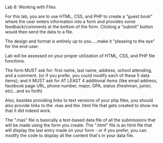 Lab 8: Working with Files

For this lab, you are to use HTML, CSS, and PHP to create a "guest book" where the user enters information into a form and provides some feedback/comments at the bottom of the form.  Clicking a "submit" button would then send the data to a file.

The design and format is entirely up to you.....make it "pleasing to the eye" for the end-user.

Lab will be assessed on your proper utilization of HTML, CSS, and PHP file functions.

The form MUST ask for: first name, last name, address, school attending, and a comment. (or if you prefer, you could modify each of these 5 data items); and it MUST ask for AT LEAST 4 additional items (like email address, facebook page URL, phone number, major, GPA, status (freshman, junior, etc)...and so forth)

Also, besides providing links to text versions of your php files, you should also provide links to the .mas and the .html file that gets created to show me that it did indeed work.

The ".mas" file is basically a text-based data file of all the submissions that will be made using the form you create.  The ".html" file is an html file that will display the last entry made on your form - or if you prefer, you can modify the code to display all the content that's in your data file.

